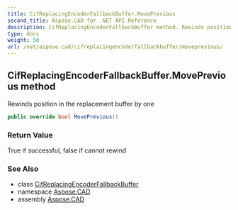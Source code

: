```yaml
---
title: CifReplacingEncoderFallbackBuffer.MovePrevious
second_title: Aspose.CAD for .NET API Reference
description: CifReplacingEncoderFallbackBuffer method. Rewinds position in the replacement buffer by one
type: docs
weight: 50
url: /net/aspose.cad/cifreplacingencoderfallbackbuffer/moveprevious/
---
```

## CifReplacingEncoderFallbackBuffer.MovePrevious method

Rewinds position in the replacement buffer by one

```csharp
public override bool MovePrevious()
```

### Return Value

True if successful, false if cannot rewind

### See Also

* class [CifReplacingEncoderFallbackBuffer](../)
* namespace [Aspose.CAD](../../../aspose.cad/)
* assembly [Aspose.CAD](../../../)


